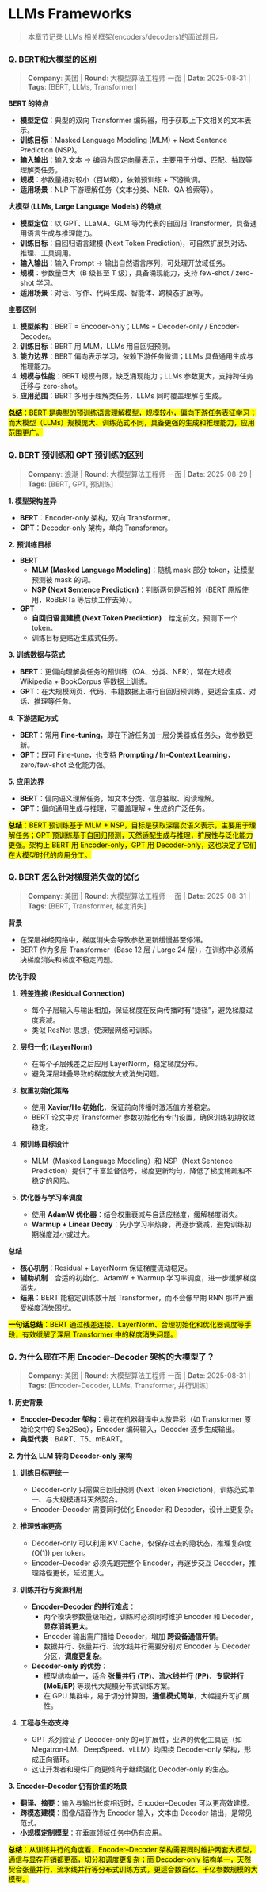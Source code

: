 # LLMs Frameworks
> 本章节记录 LLMs 相关框架(encoders/decoders)的面试题目。

### Q. BERT和大模型的区别
> **Company**: 美团 | **Round**: 大模型算法工程师 一面 | **Date**: 2025-08-31 | **Tags**: [BERT, LLMs, Transformer]

**BERT 的特点**  
- **模型定位**：典型的双向 Transformer 编码器，用于获取上下文相关的文本表示。  
- **训练目标**：Masked Language Modeling (MLM) + Next Sentence Prediction (NSP)。  
- **输入输出**：输入文本 → 编码为固定向量表示，主要用于分类、匹配、抽取等理解类任务。  
- **规模**：参数量相对较小（百M级），依赖预训练 + 下游微调。  
- **适用场景**：NLP 下游理解任务（文本分类、NER、QA 检索等）。  

**大模型 (LLMs, Large Language Models) 的特点**  
- **模型定位**：以 GPT、LLaMA、GLM 等为代表的自回归 Transformer，具备通用语言生成与推理能力。  
- **训练目标**：自回归语言建模 (Next Token Prediction)，可自然扩展到对话、推理、工具调用。  
- **输入输出**：输入 Prompt → 输出自然语言序列，可处理开放域任务。  
- **规模**：参数量巨大（B 级甚至 T 级），具备涌现能力，支持 few-shot / zero-shot 学习。  
- **适用场景**：对话、写作、代码生成、智能体、跨模态扩展等。  

**主要区别**  
1. **模型架构**：BERT = Encoder-only；LLMs = Decoder-only / Encoder-Decoder。  
2. **训练目标**：BERT 用 MLM，LLMs 用自回归预测。  
3. **能力边界**：BERT 偏向表示学习，依赖下游任务微调；LLMs 具备通用生成与推理能力。  
4. **规模与性能**：BERT 规模有限，缺乏涌现能力；LLMs 参数更大，支持跨任务迁移与 zero-shot。  
5. **应用范围**：BERT 多用于理解类任务，LLMs 同时覆盖理解与生成。  

<mark>**总结**：BERT 是典型的预训练语言理解模型，规模较小，偏向下游任务表征学习；而大模型（LLMs）规模庞大、训练范式不同，具备更强的生成和推理能力，应用范围更广。<mark>


### Q. BERT 预训练和 GPT 预训练的区别
> **Company**: 浪潮 | **Round**: 大模型算法工程师 一面 | **Date**: 2025-08-29 | **Tags**: [BERT, GPT, 预训练]

**1. 模型架构差异**  
- **BERT**：Encoder-only 架构，双向 Transformer。  
- **GPT**：Decoder-only 架构，单向 Transformer。  

**2. 预训练目标**  
- **BERT**  
  - **MLM (Masked Language Modeling)**：随机 mask 部分 token，让模型预测被 mask 的词。  
  - **NSP (Next Sentence Prediction)**：判断两句是否相邻（BERT 原版使用，RoBERTa 等后续工作去掉）。  
- **GPT**  
  - **自回归语言建模 (Next Token Prediction)**：给定前文，预测下一个 token。  
  - 训练目标更贴近生成式任务。  

**3. 训练数据与范式**  
- **BERT**：更偏向理解类任务的预训练（QA、分类、NER），常在大规模 Wikipedia + BookCorpus 等数据上训练。  
- **GPT**：在大规模网页、代码、书籍数据上进行自回归预训练，更适合生成、对话、推理等任务。  

**4. 下游适配方式**  
- **BERT**：常用 **Fine-tuning**，即在下游任务加一层分类器或任务头，做参数更新。  
- **GPT**：既可 Fine-tune，也支持 **Prompting / In-Context Learning**，zero/few-shot 泛化能力强。  

**5. 应用边界**  
- **BERT**：偏向语义理解任务，如文本分类、信息抽取、阅读理解。  
- **GPT**：偏向通用生成与推理，可覆盖理解 + 生成的广泛任务。  

<mark>**总结**：BERT 预训练基于 MLM + NSP，目标是获取深层次语义表示，主要用于理解任务；GPT 预训练基于自回归预测，天然适配生成与推理，扩展性与泛化能力更强。架构上 BERT 用 Encoder-only，GPT 用 Decoder-only，这也决定了它们在大模型时代的应用分工。<mark>


### Q. BERT 怎么针对梯度消失做的优化
> **Company**: 美团 | **Round**: 大模型算法工程师 一面 | **Date**: 2025-08-31 | **Tags**: [BERT, Transformer, 梯度消失]

**背景**  
- 在深层神经网络中，梯度消失会导致参数更新缓慢甚至停滞。  
- BERT 作为多层 Transformer（Base 12 层 / Large 24 层），在训练中必须解决梯度消失和梯度不稳定问题。  

**优化手段**  

1. **残差连接 (Residual Connection)**  
   - 每个子层输入与输出相加，保证梯度在反向传播时有“捷径”，避免梯度过度衰减。  
   - 类似 ResNet 思想，使深层网络可训练。  

2. **层归一化 (LayerNorm)**  
   - 在每个子层残差之后应用 LayerNorm，稳定梯度分布。  
   - 避免深层堆叠导致的梯度放大或消失问题。  

3. **权重初始化策略**  
   - 使用 **Xavier/He 初始化**，保证前向传播时激活值方差稳定。  
   - BERT 论文中对 Transformer 参数初始化有专门设置，确保训练初期收敛稳定。  

4. **预训练目标设计**  
   - MLM（Masked Language Modeling）和 NSP（Next Sentence Prediction）提供了丰富监督信号，梯度更新均匀，降低了梯度稀疏和不稳定的风险。  

5. **优化器与学习率调度**  
   - 使用 **AdamW 优化器**：结合权重衰减与自适应梯度，缓解梯度消失。  
   - **Warmup + Linear Decay**：先小学习率热身，再逐步衰减，避免训练初期梯度过小或过大。  

**总结**  
- **核心机制**：Residual + LayerNorm 保证梯度流动稳定。  
- **辅助机制**：合适的初始化、AdamW + Warmup 学习率调度，进一步缓解梯度消失。  
- **结果**：BERT 能稳定训练数十层 Transformer，而不会像早期 RNN 那样严重受梯度消失困扰。  

<mark>**一句话总结**：BERT 通过残差连接、LayerNorm、合理初始化和优化器调度等手段，有效缓解了深层 Transformer 中的梯度消失问题。<mark>

### Q. 为什么现在不用 Encoder–Decoder 架构的大模型了？
> **Company**: 美团 | **Round**: 大模型算法工程师 一面 | **Date**: 2025-08-31 | **Tags**: [Encoder-Decoder, LLMs, Transformer, 并行训练]

**1. 历史背景**  
- **Encoder–Decoder 架构**：最初在机器翻译中大放异彩（如 Transformer 原始论文中的 Seq2Seq），Encoder 编码输入，Decoder 逐步生成输出。  
- **典型代表**：BART、T5、mBART。  

**2. 为什么 LLM 转向 Decoder-only 架构**  

1. **训练目标更统一**  
   - Decoder-only 只需做自回归预测 (Next Token Prediction)，训练范式单一、与大规模语料天然契合。  
   - Encoder–Decoder 需要同时优化 Encoder 和 Decoder，设计上更复杂。  

2. **推理效率更高**  
   - Decoder-only 可以利用 KV Cache，仅保存过去的隐状态，推理复杂度 \(O(1)\) per token。  
   - Encoder–Decoder 必须先跑完整个 Encoder，再逐步交互 Decoder，推理路径更长，延迟更大。  

3. **训练并行与资源利用**  
   - **Encoder–Decoder 的并行难点**：  
     - 两个模块参数量级相近，训练时必须同时维护 Encoder 和 Decoder，**显存消耗更大**。  
     - Encoder 输出需广播给 Decoder，增加 **跨设备通信开销**。  
     - 数据并行、张量并行、流水线并行需要分别对 Encoder 与 Decoder 分区，**调度更复杂**。  
   - **Decoder-only 的优势**：  
     - 模型结构单一，适合 **张量并行 (TP)**、**流水线并行 (PP)**、**专家并行 (MoE/EP)** 等现代大规模分布式训练方案。  
     - 在 GPU 集群中，易于切分计算图，**通信模式简单**，大幅提升可扩展性。  

4. **工程与生态支持**
   - GPT 系列验证了 Decoder-only 的可扩展性，业界的优化工具链（如 Megatron-LM、DeepSpeed、vLLM）均围绕 Decoder-only 架构，形成正向循环。 
   - 这让开发者和硬件厂商更倾向于继续强化 Decoder-only 的生态。  

**3. Encoder–Decoder 仍有价值的场景**  
- **翻译、摘要**：输入与输出长度相近时，Encoder–Decoder 可以更高效建模。  
- **跨模态建模**：图像/语音作为 Encoder 输入，文本由 Decoder 输出，是常见范式。  
- **小规模定制模型**：在垂直领域任务中仍有应用。  

<mark>**总结**：从训练并行的角度看，Encoder–Decoder 架构需要同时维护两套大模型，通信与显存开销都更高，切分和调度更复杂；而 Decoder-only 结构单一，天然契合张量并行、流水线并行等分布式训练方式，更适合数百亿、千亿参数规模的大模型。<mark>

